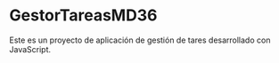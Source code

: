 # GestorTareasMD36
Este es un proyecto de aplicación de gestión de tares desarrollado con JavaScript.
